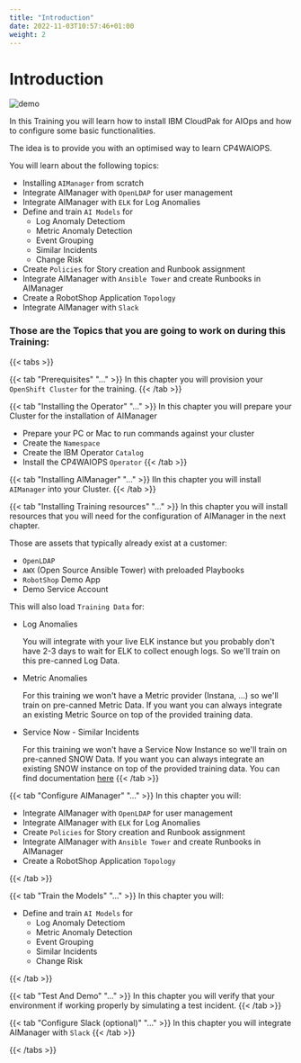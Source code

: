 ```yaml
---
title: "Introduction"
date: 2022-11-03T10:57:46+01:00
weight: 2
---
```


# Introduction

![demo](/cp4waiops-training/pics/00_aimanager_insights.png)




In this Training you will learn how to install IBM CloudPak for AIOps and how to configure some basic functionalities.

The idea is to provide you with an optimised way to learn CP4WAIOPS.

You will learn about the following topics:

- Installing `AIManager` from scratch
- Integrate AIManager with `OpenLDAP` for user management
- Integrate AIManager with `ELK` for Log Anomalies
- Define and train `AI Models` for
  - Log Anomaly Detectiom
  - Metric Anomaly Detection
  - Event Grouping
  - Similar Incidents
  - Change Risk 
- Create `Policies` for Story creation and Runbook assignment
- Integrate AIManager with `Ansible Tower` and create Runbooks in AIManager
- Create a RobotShop Application `Topology`
- Integrate AIManager with `Slack`


### Those are the Topics that you are going to work on during this Training:

{{< tabs >}}

{{< tab "Prerequisites" "..." >}}
In this chapter you will provision your `OpenShift Cluster` for the training.
{{< /tab >}}

{{< tab "Installing the Operator" "..." >}}
In this chapter you will prepare your Cluster for the installation of AIManager

* Prepare your PC or Mac to run commands against your cluster
* Create the `Namespace`
* Create the IBM Operator `Catalog`
* Install the CP4WAIOPS `Operator`
{{< /tab >}}

{{< tab "Installing AIManager" "..." >}}
IIn this chapter you will install `AIManager` into your Cluster.
{{< /tab >}}

{{< tab "Installing Training resources" "..." >}}
In this chapter you will install resources that you will need for the configuration of AIManager in the next chapter.

Those are assets that typically already exist at a customer:

* `OpenLDAP`
* `AWX` (Open Source Ansible Tower) with preloaded Playbooks
* `RobotShop` Demo App
* Demo Service Account

This will also load `Training Data` for:

* Log Anomalies

	You will integrate with your live ELK instance but you probably don't have 2-3 days to wait for ELK to collect enough logs.
	So we'll train on this pre-canned Log Data.
	
* Metric Anomalies

	For this training we won't have a Metric provider (Instana, ...) so we'll train on pre-canned Metric Data.
	If you want you can always integrate an existing Metric Source on top of the provided training data.
	
* Service Now - Similar Incidents

	For this training we won't have a Service Now Instance so we'll train on pre-canned SNOW Data.
	If you want you can always integrate an existing SNOW instance on top of the provided training data.
	You can find documentation [here](./INTEGRATION_SNOW.md)
{{< /tab >}}

{{< tab "Configure AIManager" "..." >}}
In this chapter you will:

- Integrate AIManager with `OpenLDAP` for user management
- Integrate AIManager with `ELK` for Log Anomalies
- Create `Policies` for Story creation and Runbook assignment
- Integrate AIManager with `Ansible Tower` and create Runbooks in AIManager
- Create a RobotShop Application `Topology`

{{< /tab >}}

{{< tab "Train the Models" "..." >}}
In this chapter you will:

- Define and train `AI Models` for
  - Log Anomaly Detectiom
  - Metric Anomaly Detection
  - Event Grouping
  - Similar Incidents
  - Change Risk 

{{< /tab >}}

{{< tab "Test And Demo" "..." >}}
In this chapter you will verify that your environment if working properly by simulating a test incident.
{{< /tab >}}

{{< tab "Configure Slack (optional)" "..." >}}
In this chapter you will integrate AIManager with `Slack`
{{< /tab >}}


{{< /tabs >}}





